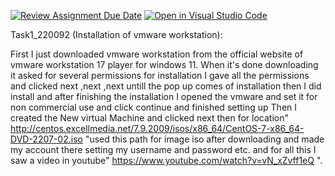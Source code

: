 [![Review Assignment Due Date](https://classroom.github.com/assets/deadline-readme-button-24ddc0f5d75046c5622901739e7c5dd533143b0c8e959d652212380cedb1ea36.svg)](https://classroom.github.com/a/XQFqmf_M)
[![Open in Visual Studio Code](https://classroom.github.com/assets/open-in-vscode-718a45dd9cf7e7f842a935f5ebbe5719a5e09af4491e668f4dbf3b35d5cca122.svg)](https://classroom.github.com/online_ide?assignment_repo_id=11038882&assignment_repo_type=AssignmentRepo)


Task1_220092 (Installation of vmware workstation):

First I just downloaded vmware workstation from the official website of vmware workstation 17 player for windows 11.
When it's done downloading it asked for several permissions for installation I gave all the permissions and clicked next ,next ,next untill the pop up comes of installation then I did install and after finishing the installation 
I opened the vmware and set it for non commercial use and click continue and finished setting up
Then I created the New virtual Machine and clicked next then for 
location" http://centos.excellmedia.net/7.9.2009/isos/x86_64/CentOS-7-x86_64-DVD-2207-02.iso "used this path for image iso after downloading and made my account there setting my username and password etc.
and for all this I saw a video in youtube" https://www.youtube.com/watch?v=vN_xZvff1eQ ".
